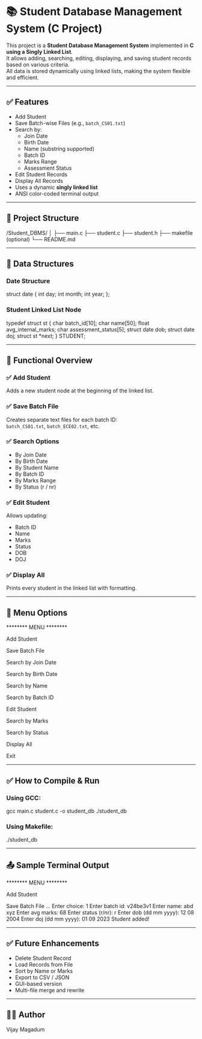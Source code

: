 # 📚 Student Database Management System (C Project)

This project is a **Student Database Management System** implemented in **C using a Singly Linked List**.  
It allows adding, searching, editing, displaying, and saving student records based on various criteria.  
All data is stored dynamically using linked lists, making the system flexible and efficient.

---

## ✅ Features

- Add Student  
- Save Batch-wise Files (e.g., `batch_CS01.txt`)  
- Search by:
  - Join Date
  - Birth Date
  - Name (substring supported)
  - Batch ID
  - Marks Range
  - Assessment Status
- Edit Student Records  
- Display All Records  
- Uses a dynamic **singly linked list**  
- ANSI color-coded terminal output  

---

## 📂 Project Structure

/Student_DBMS/
│
├── main.c
├── student.c
├── student.h
├── makefile (optional)
└── README.md


---

## 🧱 Data Structures

### **Date Structure**
struct date 
{
  int day;
  int month;
  int year;
};


### **Student Linked List Node**
typedef struct st 
{
  char batch_id[10];
  char name[50];
  float avg_internal_marks;
  char assessment_status[5];
  struct date dob;
  struct date doj;
  struct st *next;
} STUDENT;


---

## 📌 Functional Overview

### ✅ Add Student  
Adds a new student node at the beginning of the linked list.

### ✅ Save Batch File  
Creates separate text files for each batch ID:  
`batch_CS01.txt`, `batch_ECE02.txt`, etc.

### ✅ Search Options  
- By Join Date  
- By Birth Date  
- By Student Name  
- By Batch ID  
- By Marks Range  
- By Status (r / nr)

### ✅ Edit Student  
Allows updating:
- Batch ID  
- Name  
- Marks  
- Status  
- DOB  
- DOJ  

### ✅ Display All  
Prints every student in the linked list with formatting.

---

## 📜 Menu Options

******** MENU ********

Add Student

Save Batch File

Search by Join Date

Search by Birth Date

Search by Name

Search by Batch ID

Edit Student

Search by Marks

Search by Status

Display All

Exit


---

## ✅ How to Compile & Run

### Using GCC:
gcc main.c student.c -o student_db
./student_db


### Using Makefile:
./student_db


---

## 📤 Sample Terminal Output

******** MENU ********

Add Student

Save Batch File
...
Enter choice: 1
Enter batch id: v24be3v1
Enter name: abd xyz
Enter avg marks: 68
Enter status (r/nr): r
Enter dob (dd mm yyyy): 12 08 2004
Enter doj (dd mm yyyy): 01 09 2023
Student added!


---

## ✅ Future Enhancements

- Delete Student Record  
- Load Records from File  
- Sort by Name or Marks  
- Export to CSV / JSON  
- GUI-based version  
- Multi-file merge and rewrite  

---

## 👨‍💻 Author
Vijay Magadum


